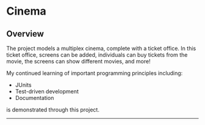 # Cinema

## Overview

The project models a multiplex cinema, complete with a ticket office. In this ticket office, screens can be added, individuals can buy tickets from the movie, the screens can show different movies, and more!

My continued learning of important programming principles including:

- JUnits
- Test-driven development
- Documentation

is demonstrated through this project.

___

